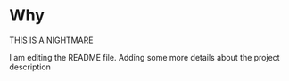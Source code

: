 # Why
THIS IS A NIGHTMARE

I am editing the README file. Adding some more details about the project description


